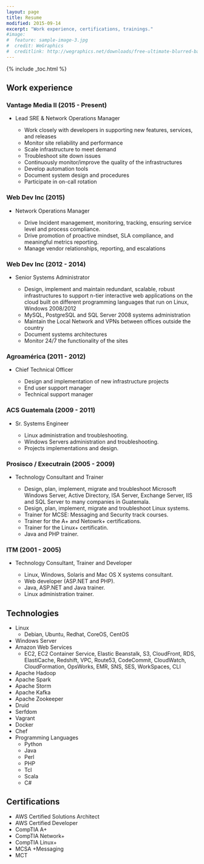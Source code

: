 ```yaml
---
layout: page
title: Resume
modified: 2015-09-14
excerpt: "Work experience, certifications, trainings."
#image:
#  feature: sample-image-3.jpg
#  credit: WeGraphics
#  creditlink: http://wegraphics.net/downloads/free-ultimate-blurred-background-pack/
---
```


{% include _toc.html %}

## Work experience

### Vantage Media II (2015 - Present)

* Lead SRE & Network Operations Manager

    * Work closely with developers in supporting new features, services, and releases
    * Monitor site reliability and performance 
    * Scale infrastructure to meet demand 
    * Troubleshoot site down issues 
    * Continuously monitor/improve the quality of the infrastructures 
    * Develop automation tools 
    * Document system design and procedures 
    * Participate in on-call rotation

### Web Dev Inc (2015)

* Network Operations Manager

    * Drive Incident management, monitoring, tracking, ensuring service level and process compliance.
    * Drive promotion of proactive mindset, SLA compliance, and meaningful metrics reporting.
    * Manage vendor relationships, reporting, and escalations 

### Web Dev Inc (2012 - 2014)

* Senior Systems Administrator


    * Design, implement and maintain redundant, scalable, robust infrastructures to support n-tier interactive web applications on the cloud built on different programming languages that run on Linux, Windows 2008/2012
    * MySQL, PostgreSQL and SQL Server 2008 systems administration
    * Maintain the Local Network and VPNs between offices outside the country
    * Document systems architectures
    * Monitor 24/7 the functionality of the sites

### Agroamérica (2011 - 2012)

* Chief Technical Officer

    * Design and implementation of new infrastructure projects
    * End user support manager
    * Technical support manager


### ACS Guatemala (2009 - 2011)

* Sr. Systems Engineer

    * Linux administration and troubleshooting.
    * Windows Servers administration and troubleshooting.
    * Projects implementations and design.

### Prosisco / Executrain (2005 - 2009)

* Technology Consultant and Trainer

    * Design, plan, implement, migrate and troubleshoot Microsoft Windows Server, Active Directory, ISA Server, Exchange Server, IIS and SQL Server to many companies in Guatemala.
    * Design, plan, implement, migrate and troubleshoot Linux systems.
    * Trainer for MCSE: Messaging and Security track courses.
    * Trainer for the A+ and Netowrk+ certifications.
    * Trainer for the Linux+ certificatin.
    * Java and PHP trainer.

### ITM (2001 - 2005)

* Technology Consultant, Trainer and Developer

    * Linux, Windows, Solaris and Mac OS X systems consultant.
    * Web developer (ASP.NET and PHP).
    * Java, ASP.NET and Java trainer.
    * Linux administration trainer.

## Technologies

* Linux
    * Debian, Ubuntu, Redhat, CoreOS, CentOS
* Windows Server
* Amazon Web Services
    * EC2, EC2 Container Service, Elastic Beanstalk, S3, CloudFront, RDS, ElastiCache, Redshift, VPC, Route53, CodeCommit, CloudWatch, CloudFormation, OpsWorks, EMR, SNS, SES, WorkSpaces, CLI
* Apache Hadoop
* Apache Spark
* Apache Storm
* Apache Kafka
* Apache Zookeeper
* Druid
* Serfdom
* Vagrant
* Docker
* Chef
* Programming Languages
    * Python
    * Java
    * Perl
    * PHP
    * Tcl
    * Scala
    * C#

## Certifications

* AWS Certified Solutions Architect
* AWS Certified Developer
* CompTIA A+
* CompTIA Network+
* CompTIA Linux+
* MCSA +Messaging
* MCT


